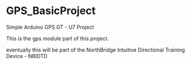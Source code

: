 # GPS_BasicProject
Simple Arduino GPS GT - U7 Project

This is the gps module part of this project.

eventually this will be part of the NorthBridge Intuitive Directional Training Device - NBIDTD 
